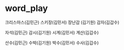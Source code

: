 # word_play
크리스마스(김민근)
스키장(김민서)
장난감 (김기원)
감자(김갑수)

자석(김민근)
감시(김기원)
시계(김민서)
계산(김갑수)

산수(김민근)
수박(김기원)
박수(김민서)
수사(김갑수)

